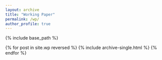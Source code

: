 ```yaml
---
layout: archive
title: "Working Paper"
permalink: /wp/
author_profile: true
---
```


{% include base_path %}

{% for post in site.wp reversed %}
  {% include archive-single.html %}
{% endfor %}

